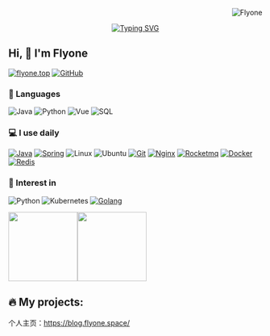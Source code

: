 <p align="right"> <img src="https://komarev.com/ghpvc/?username=wuhobin&label=Profile%20views&color=0e75b6&style=flat" alt="Flyone" /> </p>


<div align="center">
  <a href="https://blog.flyone.space/">
    <img src="https://readme-typing-svg.demolab.com?font=Fira+Code&pause=1000&color=008c8c&width=435&lines=举头见日！;不见长安！&center=true&size=27" alt="Typing SVG" />
  </a>
</div>

## Hi, 👋 I'm Flyone

[![flyone.top](https://img.shields.io/badge/-wuhobin.top-00A98F?&logo=About.me&logoColor=FFFFFF)](https://blog.flyone.space/) 
[![GitHub](https://img.shields.io/badge/-GitHub-181717?&logo=GitHub)](https://github.com/flyono)


### 🚀 Languages

![Java](https://img.shields.io/badge/-Java-000?&logo=OpenJDK)
![Python](https://img.shields.io/badge/-Python-000?&logo=python)
![Vue](https://img.shields.io/badge/Vue.js-35495E?logo=vue.js&logoColor=4FC08D)
![SQL](https://img.shields.io/badge/-SQL-000?&logo=sqlite&logoColor=003b57)


### 💻 I use daily

[![Java](https://img.shields.io/badge/-Java-000?&logo=OpenJDK)](https://blog.flyone.space/)
[![Spring](https://img.shields.io/badge/SpringBoot-35495E?logo=Spring&logoColor=4FC08D)](https://blog.flyone.space/)
![Linux](https://img.shields.io/badge/-Linux-000?&logo=Linux&logoColor=3ddc84)
![Ubuntu](https://img.shields.io/badge/-Ubuntu-000?&logo=Ubuntu)
[![Git](https://img.shields.io/badge/-Git-000000?logo=git&logoColor=FF7043)](https://blog.flyone.space/)
[![Nginx](https://img.shields.io/badge/-Nginx-F6C915?logo=nginx&logoColor=029137)](https://blog.flyone.space/)
[![Rocketmq](https://img.shields.io/badge/-Rocketmq-7A1FA2?logo=rocketmq&logoColor=FC8019)](https://blog.flyone.space/)
[![Docker](https://img.shields.io/badge/docker-20232A?logo=docker&logoColor=61DAFB)](https://blog.flyone.space/)
[![Redis](https://img.shields.io/badge/-Redis-F6C915?logo=Redis&logoColor=F16061)](https://blog.flyone.space/)


### 🌱 Interest in

![Python](https://img.shields.io/badge/-Python-000?&logo=python)
![Kubernetes](https://img.shields.io/badge/-Kubernetes%23-000?&logo=Kubernetes&logoColor=239120)
[![Golang](https://img.shields.io/badge/-Golang-02569B?logo=go&logoColor=00ACC1)](https://blog.flyone.space/)



<span><img src="https://github-readme-stats.vercel.app/api/top-langs/?username=flyono&layout=compact" height="137px" /></span><span><img height="137px" src="https://github-readme-stats.vercel.app/api?username=flyono&hide_title=true&hide_border=true&show_icons=trueline_height=21&text_color=000&icon_color=000&bg_color=0,ea6161,ffc64d,fffc4d,52fa5a&theme=graywhite" /> </span>

🔥 My projects:
-----------------------
个人主页：https://blog.flyone.space/</br>
